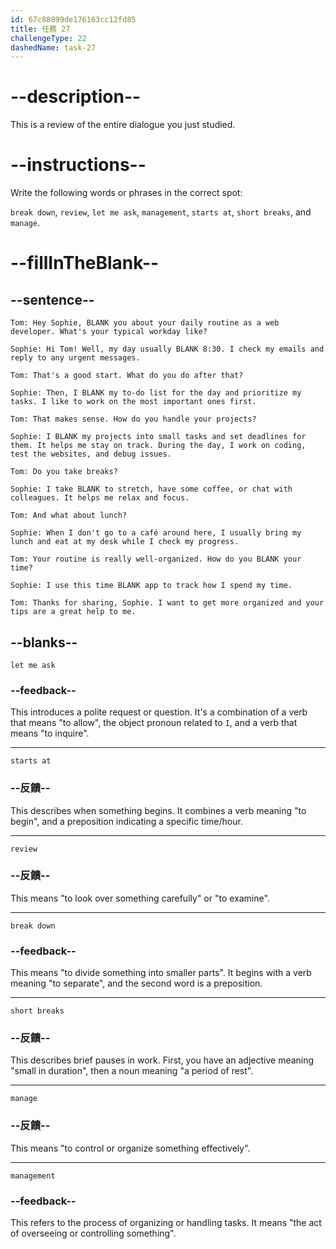 ```yaml
---
id: 67c88099de176163cc12fd85
title: 任務 27
challengeType: 22
dashedName: task-27
---
```


<!-- REVIEW -->

# --description--

This is a review of the entire dialogue you just studied.

# --instructions--

Write the following words or phrases in the correct spot:

`break down`, `review`, `let me ask`, `management`, `starts at`, `short breaks`, and `manage`.

# --fillInTheBlank--

## --sentence--

`Tom: Hey Sophie, BLANK you about your daily routine as a web developer. What's your typical workday like?`

`Sophie: Hi Tom! Well, my day usually BLANK 8:30. I check my emails and reply to any urgent messages.`

`Tom: That's a good start. What do you do after that?`

`Sophie: Then, I BLANK my to-do list for the day and prioritize my tasks. I like to work on the most important ones first.`

`Tom: That makes sense. How do you handle your projects?`

`Sophie: I BLANK my projects into small tasks and set deadlines for them. It helps me stay on track. During the day, I work on coding, test the websites, and debug issues.`

`Tom: Do you take breaks?`

`Sophie: I take BLANK to stretch, have some coffee, or chat with colleagues. It helps me relax and focus.`

`Tom: And what about lunch?`

`Sophie: When I don't go to a café around here, I usually bring my lunch and eat at my desk while I check my progress.`

`Tom: Your routine is really well-organized. How do you BLANK your time?`

`Sophie: I use this time BLANK app to track how I spend my time.`

`Tom: Thanks for sharing, Sophie. I want to get more organized and your tips are a great help to me.`

## --blanks--

`let me ask`

### --feedback--

This introduces a polite request or question. It's a combination of a verb that means "to allow", the object pronoun related to `I`, and a verb that means "to inquire".

---

`starts at`

### --反饋--

This describes when something begins. It combines a verb meaning "to begin", and a preposition indicating a specific time/hour.

---

`review`

### --反饋--

This means "to look over something carefully" or "to examine".

---

`break down`

### --feedback--

This means "to divide something into smaller parts". It begins with a verb meaning "to separate", and the second word is a preposition.

---

`short breaks`

### --反饋--

This describes brief pauses in work. First, you have an adjective meaning "small in duration", then a noun meaning "a period of rest".

---

`manage`

### --反饋--

This means "to control or organize something effectively".

---

`management`

### --feedback--

This refers to the process of organizing or handling tasks. It means "the act of overseeing or controlling something".
